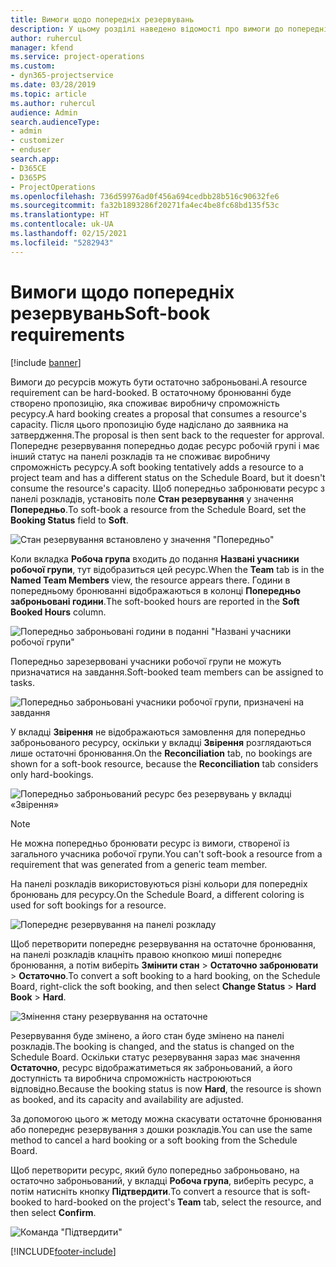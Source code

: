 ```yaml
---
title: Вимоги щодо попередніх резервувань
description: У цьому розділі наведено відомості про вимоги до попередніх резервувань.
author: ruhercul
manager: kfend
ms.service: project-operations
ms.custom:
- dyn365-projectservice
ms.date: 03/28/2019
ms.topic: article
ms.author: ruhercul
audience: Admin
search.audienceType:
- admin
- customizer
- enduser
search.app:
- D365CE
- D365PS
- ProjectOperations
ms.openlocfilehash: 736d59976ad0f456a694cedbb28b516c90632fe6
ms.sourcegitcommit: fa32b1893286f20271fa4ec4be8fc68bd135f53c
ms.translationtype: HT
ms.contentlocale: uk-UA
ms.lasthandoff: 02/15/2021
ms.locfileid: "5282943"
---
```

# <a name="soft-book-requirements"></a><span data-ttu-id="17c91-103">Вимоги щодо попередніх резервувань</span><span class="sxs-lookup"><span data-stu-id="17c91-103">Soft-book requirements</span></span>

[!include [banner](../includes/psa-now-project-operations.md)]

<span data-ttu-id="17c91-104">Вимоги до ресурсів можуть бути остаточно заброньовані.</span><span class="sxs-lookup"><span data-stu-id="17c91-104">A resource requirement can be hard-booked.</span></span> <span data-ttu-id="17c91-105">В остаточному бронюванні буде створено пропозицію, яка споживає виробничу спроможність ресурсу.</span><span class="sxs-lookup"><span data-stu-id="17c91-105">A hard booking creates a proposal that consumes a resource's capacity.</span></span> <span data-ttu-id="17c91-106">Після цього пропозицію буде надіслано до заявника на затвердження.</span><span class="sxs-lookup"><span data-stu-id="17c91-106">The proposal is then sent back to the requester for approval.</span></span> <span data-ttu-id="17c91-107">Попереднє резервування попередньо додає ресурс робочій групі і має інший статус на панелі розкладів та не споживає виробничу спроможність ресурсу.</span><span class="sxs-lookup"><span data-stu-id="17c91-107">A soft booking tentatively adds a resource to a project team and has a different status on the Schedule Board, but it doesn't consume the resource's capacity.</span></span> <span data-ttu-id="17c91-108">Щоб попередньо забронювати ресурс з панелі розкладів, установіть поле **Стан резервування** у значення **Попередньо**.</span><span class="sxs-lookup"><span data-stu-id="17c91-108">To soft-book a resource from the Schedule Board, set the **Booking Status** field to **Soft**.</span></span>

![Стан резервування встановлено у значення "Попередньо"](media/Resource-Management-image77.png)

<span data-ttu-id="17c91-110">Коли вкладка **Робоча група** входить до подання **Названі учасники робочої групи**, тут відобразиться цей ресурс.</span><span class="sxs-lookup"><span data-stu-id="17c91-110">When the **Team** tab is in the **Named Team Members** view, the resource appears there.</span></span> <span data-ttu-id="17c91-111">Години в попередньому бронюванні відображаються в колонці **Попередньо заброньовані години**.</span><span class="sxs-lookup"><span data-stu-id="17c91-111">The soft-booked hours are reported in the **Soft Booked Hours** column.</span></span>

![Попередньо заброньовані години в поданні "Названі учасники робочої групи"](media/Resource-Management-image78.png)

<span data-ttu-id="17c91-113">Попередньо зарезервовані учасники робочої групи не можуть призначатися на завдання.</span><span class="sxs-lookup"><span data-stu-id="17c91-113">Soft-booked team members can be assigned to tasks.</span></span>

![Попередньо заброньовані учасники робочої групи, призначені на завдання](media/Resource-Management-image79.png)

<span data-ttu-id="17c91-115">У вкладці **Звірення** не відображаються замовлення для попередньо заброньованого ресурсу, оскільки у вкладці **Звірення** розглядаються лише остаточні бронювання.</span><span class="sxs-lookup"><span data-stu-id="17c91-115">On the **Reconciliation** tab, no bookings are shown for a soft-book resource, because the **Reconciliation** tab considers only hard-bookings.</span></span>

![Попередньо заброньований ресурс без резервувань у вкладці «Звірення»](media/Resource-Management-image80.png)

> [!NOTE]
> <span data-ttu-id="17c91-117">Не можна попередньо бронювати ресурс із вимоги, створеної із загального учасника робочої групи.</span><span class="sxs-lookup"><span data-stu-id="17c91-117">You can't soft-book a resource from a requirement that was generated from a generic team member.</span></span>

<span data-ttu-id="17c91-118">На панелі розкладів використовуються різні кольори для попередніх бронювань для ресурсу.</span><span class="sxs-lookup"><span data-stu-id="17c91-118">On the Schedule Board, a different coloring is used for soft bookings for a resource.</span></span>

![Попереднє резервування на панелі розкладу](media/Resource-Management-image81.png)

<span data-ttu-id="17c91-120">Щоб перетворити попереднє резервування на остаточне бронювання, на панелі розкладів клацніть правою кнопкою миші попереднє бронювання, а потім виберіть **Змінити стан** \> **Остаточно забронювати** \> **Остаточно**.</span><span class="sxs-lookup"><span data-stu-id="17c91-120">To convert a soft booking to a hard booking, on the Schedule Board, right-click the soft booking, and then select **Change Status** \> **Hard Book** \> **Hard**.</span></span>

![Змінення стану резервування на остаточне](media/Resource-Management-image82.png)

<span data-ttu-id="17c91-122">Резервування буде змінено, а його стан буде змінено на панелі розкладів.</span><span class="sxs-lookup"><span data-stu-id="17c91-122">The booking is changed, and the status is changed on the Schedule Board.</span></span> <span data-ttu-id="17c91-123">Оскільки статус резервування зараз має значення **Остаточно**, ресурс відображатиметься як заброньований, а його доступність та виробнича спроможність настроюються відповідно.</span><span class="sxs-lookup"><span data-stu-id="17c91-123">Because the booking status is now **Hard**, the resource is shown as booked, and its capacity and availability are adjusted.</span></span>

<span data-ttu-id="17c91-124">За допомогою цього ж методу можна скасувати остаточне бронювання або попереднє резервування з дошки розкладів.</span><span class="sxs-lookup"><span data-stu-id="17c91-124">You can use the same method to cancel a hard booking or a soft booking from the Schedule Board.</span></span>

<span data-ttu-id="17c91-125">Щоб перетворити ресурс, який було попередньо заброньовано, на остаточно заброньований, у вкладці **Робоча група**, виберіть ресурс, а потім натисніть кнопку **Підтвердити**.</span><span class="sxs-lookup"><span data-stu-id="17c91-125">To convert a resource that is soft-booked to hard-booked on the project's **Team** tab, select the resource, and then select **Confirm**.</span></span>

![Команда "Підтвердити"](media/Resource-Management-image83.png)


[!INCLUDE[footer-include](../includes/footer-banner.md)]